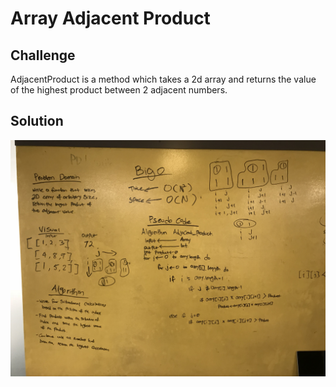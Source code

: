# Array Adjacent Product

## Challenge
AdjacentProduct is a method which takes a 2d array and returns the value of the highest product between 2 adjacent numbers.

## Solution
![Array Adjacent Product](../../Assets/ArrayAdjacentProduct.jpg)